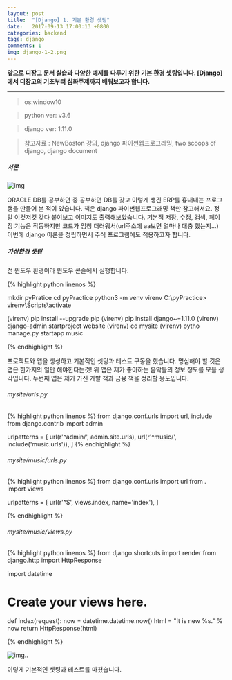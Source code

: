 ```yaml
---
layout: post
title:  "[Django] 1. 기본 환경 셋팅"
date:   2017-09-13 17:00:13 +0800
categories: backend
tags: django
comments: 1
img: django-1-2.png
---
```

**앞으로 디장고 문서 실습과 다양한 예제를 다루기 위한 기본 환경 셋팅입니다. [Django]에서 디장고의 기초부터 심화주제까지 배워보고자 합니다.**

----------



>os:window10

>python ver: v3.6

>django ver: 1.11.0

>참고자료 : NewBoston 강의, django 파이썬웹프로그래밍, two scoops of django, django document


##### 서론

 
![img]({{baseurl}}/assets/res/backend/django-1-2.png)

ORACLE DB를 공부하던 중 공부하던 DB를 갖고 이렇게 생긴 ERP를 흉내내는 프로그램을 만들어 본 적이 있습니다. 책은 django 파이썬웹프로그래밍 책만 참고해서요. 정말 이것저것 갖다 붙여보고 이미지도 출력해보았습니다. 기본적 저장, 수정, 검색, 페이징 기능은 작동하지만 코드가 엄청 더러워서(url주소에 aa보면 얼마나 대충 했는지...) 이번에 django 이론을 정립하면서 주식 프로그램에도 적용하고자 합니다.



##### 가상환경 셋팅

전 윈도우 환경이라 윈도우 콘솔에서 실행합니다.

{% highlight python linenos %}

mkdir pyPratice
cd pyPractice
python3 -m venv virenv
C:\pyPractice> virenv\Scripts\activate

(virenv) pip install --upgrade pip
(virenv) pip install django~=1.11.0
(virenv) django-admin startproject website
(virenv) cd mysite
(virenv) pytho manage.py startapp music

{% endhighlight %}

프로젝트와 앱을 생성하고 기본적인 셋팅과 테스트 구동을 했습니다. 명심해야 할 것은 앱은 한가지의 일만 해야한다는것!
위 앱은 제가 좋아하는 음악들의 정보 정도를 모을 생각입니다.
두번째 앱은 제가 가진 개발 책과 금융 책을 정리할 용도입니다.


###### mysite/urls.py

{% highlight python linenos %}
from django.conf.urls import url, include
from django.contrib import admin

urlpatterns = [
    url(r'^admin/', admin.site.urls),
    url(r'^music/', include('music.urls')),
]
{% endhighlight %}



###### mysite/music/urls.py

{% highlight python linenos %}
from django.conf.urls import url
from . import views

urlpatterns = [
    url(r'^$', views.index, name='index'),
]

{% endhighlight %}


###### mysite/music/views.py

{% highlight python linenos %}
from django.shortcuts import render
from django.http import HttpResponse

import datetime

# Create your views here.
def index(request):
    now = datetime.datetime.now()
    html = "<html><body>It is new %s.</body></html>" % now
    return HttpResponse(html)

{% endhighlight %}

   
 
![img]({{baseurl}}/assets/res/backend/django-1-1.png).. 


 이렇게 기본적인 셋팅과 테스트를 마쳤습니다.



